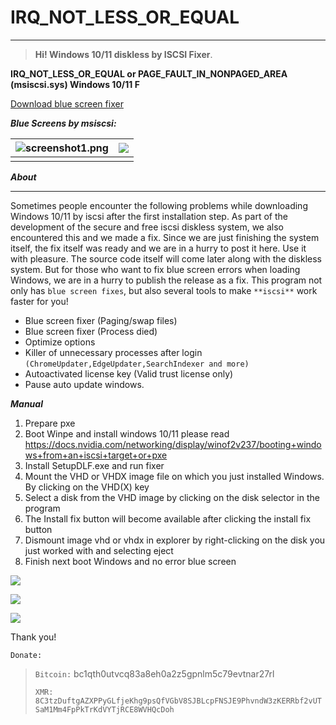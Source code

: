# **IRQ_NOT_LESS_OR_EQUAL**

------

> **Hi! Windows 10/11 diskless by ISCSI Fixer**.

**IRQ_NOT_LESS_OR_EQUAL or PAGE_FAULT_IN_NONPAGED_AREA (msiscsi.sys) Windows 10/11 F**

[Download blue screen fixer ](https://github.com/windisklessfree/IRQ_NOT_LESS_OR_EQUAL/releases)

***Blue Screens by msiscsi:***

| ![screenshot1.png](https://github.com/windisklessfree/IRQ_NOT_LESS_OR_EQUAL/blob/main/irql-error-image-768x576.jpg?raw=true) | ![](https://github.com/windisklessfree/IRQ_NOT_LESS_OR_EQUAL/blob/main/mhrgC.jpg?raw=true) |
| ------------------------------------------------------------ | ------------------------------------------------------------ |
|                                                              |                                                              |

***About***

------

Sometimes people encounter the following problems while downloading Windows 10/11 by iscsi after the first installation step. As part of the development of the secure and free iscsi diskless system, we also encountered this and we made a fix. Since we are just finishing the system itself, the fix itself was ready and we are in a hurry to post it here. Use it with pleasure. The source code itself will come later along with the diskless system. But for those who want to fix blue screen errors when loading Windows, we are in a hurry to publish the release as a fix. This program not only has `blue screen fixes`, but also several tools to make `**iscsi**` work faster for you!

- Blue screen fixer (Paging/swap files)
- Blue screen fixer (Process died)
- Optimize options
- Killer of unnecessary processes after login `(ChromeUpdater,EdgeUpdater,SearchIndexer and more)`
- Autoactivated license key (Valid trust license only)
- Pause auto update windows.

***Manual***

1. Prepare pxe
2. Boot Winpe and install windows 10/11 please read https://docs.nvidia.com/networking/display/winof2v237/booting+windows+from+an+iscsi+target+or+pxe
3. Install SetupDLF.exe and run fixer
4. Mount the VHD or VHDX image file on which you just installed Windows. By clicking on the VHD(X) key
5. Select a disk from the VHD image by clicking on the disk selector in the program
6. The Install fix button will become available after clicking the install fix button
7. Dismount image vhd or vhdx in explorer by right-clicking on the disk you just worked with and selecting eject
8. Finish next boot Windows and no error blue screen

![](https://github.com/windisklessfree/IRQ_NOT_LESS_OR_EQUAL/blob/main/screenshot1.png?raw=true)

![](https://github.com/windisklessfree/IRQ_NOT_LESS_OR_EQUAL/blob/main/screenshot2.png?raw=true)

![](https://github.com/windisklessfree/IRQ_NOT_LESS_OR_EQUAL/blob/main/screenshot3.png?raw=true)

Thank you!

`Donate:`

> `Bitcoin:` bc1qth0utvcq83a8eh0a2z5gpnlm5c79evtnar27rl
>
> `XMR: 8C3tzDuftgAZXPPyGLfjeKhg9psQfVGbV8SJBLcpFNSJE9PhvndW3zKERRbf2vUTSaM1Mm4FpPkTrKdVYTjRCE8WVHQcDoh`
